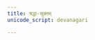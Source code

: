 ```yaml
---
title: श्रद्धा-सूक्तम्
unicode_script: devanagari

---
```

<div class="js_include" url="/vedAH/Rk/shAkalam/saMhitA/vishvAsa-prastutiH/10/151_shraddhA/"  newLevelForH1="2" includeTitle="false"> </div>  


